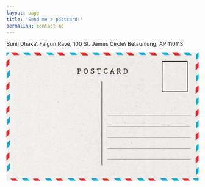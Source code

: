 ```yaml
---
layout: page
title: 'Send me a postcard!'
permalink: contact-me
---
```


Sunil Dhaka\\
Falgun Rave, 100 St. James Circle\\
Betaunlung, AP 110113

![Postcard Image](/assets/images/postcard.jpg)
